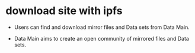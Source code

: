 # download site with ipfs

- Users can find and download mirror files and Data sets from Data Main.

- Data Main aims to create an open community of mirrored files and Data sets.